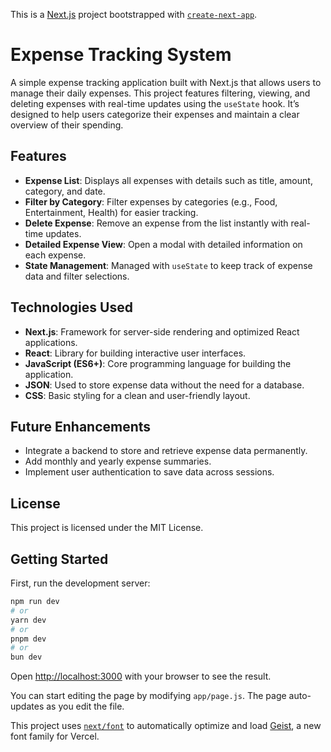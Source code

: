 This is a [Next.js](https://nextjs.org) project bootstrapped with [`create-next-app`](https://github.com/vercel/next.js/tree/canary/packages/create-next-app).

# Expense Tracking System

A simple expense tracking application built with Next.js that allows users to manage their daily expenses. This project features filtering, viewing, and deleting expenses with real-time updates using the `useState` hook. It’s designed to help users categorize their expenses and maintain a clear overview of their spending.

## Features

- **Expense List**: Displays all expenses with details such as title, amount, category, and date.
- **Filter by Category**: Filter expenses by categories (e.g., Food, Entertainment, Health) for easier tracking.
- **Delete Expense**: Remove an expense from the list instantly with real-time updates.
- **Detailed Expense View**: Open a modal with detailed information on each expense.
- **State Management**: Managed with `useState` to keep track of expense data and filter selections.

## Technologies Used

- **Next.js**: Framework for server-side rendering and optimized React applications.
- **React**: Library for building interactive user interfaces.
- **JavaScript (ES6+)**: Core programming language for building the application.
- **JSON**: Used to store expense data without the need for a database.
- **CSS**: Basic styling for a clean and user-friendly layout.

## Future Enhancements

- Integrate a backend to store and retrieve expense data permanently.
- Add monthly and yearly expense summaries.
- Implement user authentication to save data across sessions.

## License

This project is licensed under the MIT License.


## Getting Started

First, run the development server:

```bash
npm run dev
# or
yarn dev
# or
pnpm dev
# or
bun dev
```

Open [http://localhost:3000](http://localhost:3000) with your browser to see the result.

You can start editing the page by modifying `app/page.js`. The page auto-updates as you edit the file.

This project uses [`next/font`](https://nextjs.org/docs/app/building-your-application/optimizing/fonts) to automatically optimize and load [Geist](https://vercel.com/font), a new font family for Vercel.
